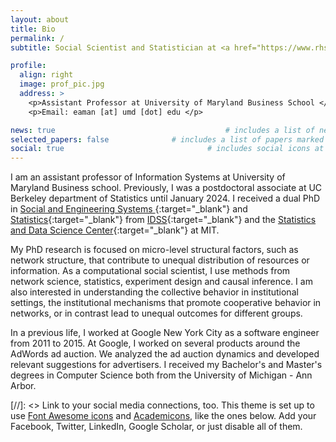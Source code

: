 ```yaml
---
layout: about
title: Bio
permalink: /
subtitle: Social Scientist and Statistician at <a href="https://www.rhsmith.umd.edu/">University of Maryland</a>

profile:
  align: right
  image: prof_pic.jpg
  address: >
    <p>Assistant Professor at University of Maryland Business School </a></p>
    <p>Email: eaman [at] umd [dot] edu </p>

news: true  									# includes a list of news items
selected_papers: false 				# includes a list of papers marked as "selected={true}"
social: true  								# includes social icons at the bottom of the page
---
```



I am an assistant professor of Information Systems at University of Maryland Business
school. Previously, I was a postdoctoral associate at UC Berkeley department of Statistics
until January 2024.  I received a dual PhD in [Social and Engineering Systems
](https://idss.mit.edu/academics/ses_doc/){:target="\_blank"}
and [Statistics](https://stat.mit.edu/academics/idps/){:target="\_blank"}
from [IDSS](https://idss.mit.edu/){:target="\_blank"} and
the [Statistics and Data Science Center](https://stat.mit.edu/){:target="\_blank"}
at MIT.


My PhD research is focused on micro-level structural factors, such as network structure,
that contribute to unequal distribution of resources or information. As a computational
social scientist, I use methods from network science, statistics, experiment design and
causal inference. I am also interested in understanding the collective behavior in
institutional settings, the institutional mechanisms that promote cooperative behavior in
networks, or in contrast lead to unequal outcomes for different groups.

In a previous life, I worked at Google New York City as a software engineer from
2011 to 2015. At Google, I worked on several products around the AdWords ad auction. We
analyzed the ad auction dynamics and developed relevant suggestions for advertisers.
I received my Bachelor's and Master's degrees in Computer Science both from the
University of Michigan - Ann Arbor.


[//]: <> Link to your social media connections, too. This theme is set up to use [Font Awesome icons](http://fortawesome.github.io/Font-Awesome/) and [Academicons](https://jpswalsh.github.io/academicons/), like the ones below. Add your Facebook, Twitter, LinkedIn, Google Scholar, or just disable all of them.

